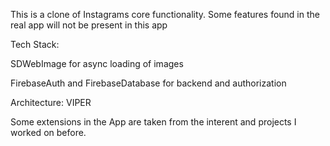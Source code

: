 This is a clone of Instagrams core functionality. Some features found in the real app will not be present in this app


Tech Stack:

SDWebImage for async loading of images

FirebaseAuth and FirebaseDatabase for backend and authorization

Architecture: VIPER

Some extensions in the App are taken from the interent and projects I worked on before.
